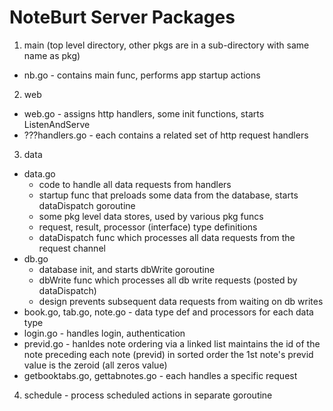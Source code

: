 # NoteBurt Server Packages
1. main (top level directory, other pkgs are in a sub-directory with same name as pkg)
  * nb.go - contains main func, performs app startup actions
2. web
  * web.go - assigns http handlers, some init functions, starts ListenAndServe
  * ???handlers.go - each contains a related set of http request handlers
3. data
  * data.go
    * code to handle all data requests from handlers
    * startup func that preloads some data from the database, starts dataDispatch goroutine
    * some pkg level data stores, used by various pkg funcs
    * request, result, processor (interface) type definitions
    * dataDispatch func which processes all data requests from the request channel
  * db.go
    * database init, and starts dbWrite goroutine
    * dbWrite func which processes all db write requests (posted by dataDispatch)
    * design prevents subsequent data requests from waiting on db writes 
  * book.go, tab.go, note.go - data type def and processors for each data type
  * login.go - handles login, authentication
  * previd.go - hanldes note ordering via a linked list
    maintains the id of the note preceding each note (previd) in sorted order
    the 1st note's previd value is the zeroid (all zeros value)
  * getbooktabs.go, gettabnotes.go - each handles a specific request
 4. schedule - process scheduled actions in separate goroutine  
